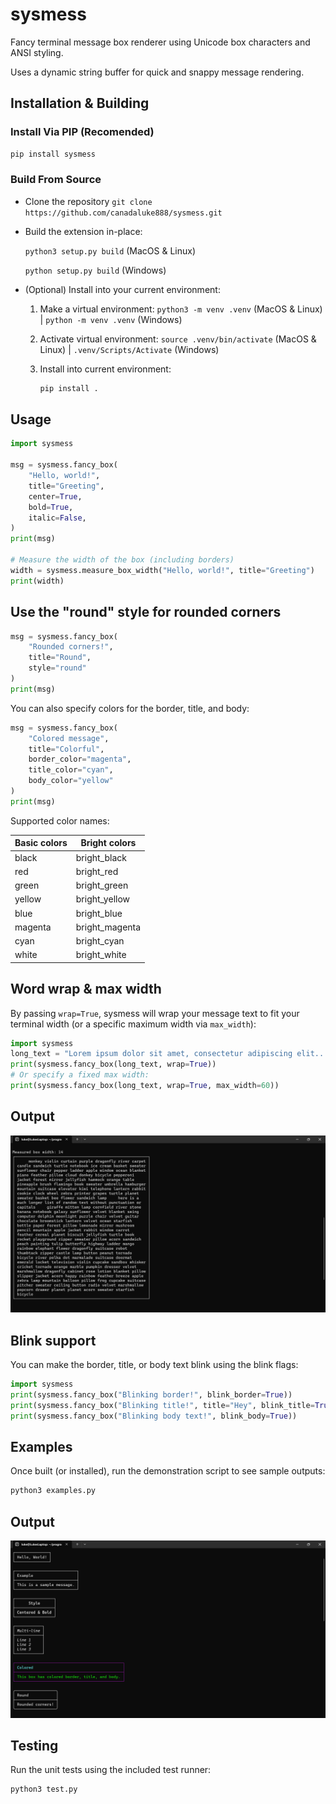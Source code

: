 # sysmess

Fancy terminal message box renderer using Unicode box characters and ANSI styling.

Uses a dynamic string buffer for quick and snappy message rendering.

## Installation & Building

  ### Install Via PIP (Recomended)
  ```bash
  pip install sysmess
  ```

  ### Build From Source
  - Clone the repository `git clone https://github.com/canadaluke888/sysmess.git`

  - Build the extension in-place:

    `python3 setup.py build` (MacOS & Linux)

    `python setup.py build` (Windows)

    

  - (Optional) Install into your current environment:
  
    1. Make a virtual environment: `python3 -m venv .venv` (MacOS & Linux) | `python -m venv .venv` (Windows)

    2. Activate virtual environment: `source .venv/bin/activate` (MacOS & Linux) | `.venv/Scripts/Activate` (Windows)

    3. Install into current environment:

        ```bash
        pip install .
        ```

## Usage

```python
import sysmess

msg = sysmess.fancy_box(
    "Hello, world!",
    title="Greeting",
    center=True,
    bold=True,
    italic=False,
)
print(msg)

# Measure the width of the box (including borders)
width = sysmess.measure_box_width("Hello, world!", title="Greeting")
print(width)
```

## Use the "round" style for rounded corners
```python
msg = sysmess.fancy_box(
    "Rounded corners!",
    title="Round",
    style="round"
)
print(msg)
```

You can also specify colors for the border, title, and body:

```python
msg = sysmess.fancy_box(
    "Colored message",
    title="Colorful",
    border_color="magenta",
    title_color="cyan",
    body_color="yellow"
)
print(msg)
```

Supported color names:

| Basic colors | Bright colors |
| ------------ | ------------- |
| black        | bright_black  |
| red          | bright_red    |
| green        | bright_green  |
| yellow       | bright_yellow |
| blue         | bright_blue   |
| magenta      | bright_magenta|
| cyan         | bright_cyan   |
| white        | bright_white  |

## Word wrap & max width

By passing `wrap=True`, sysmess will wrap your message text to fit your terminal width (or a specific maximum width via `max_width`):

```python
import sysmess
long_text = "Lorem ipsum dolor sit amet, consectetur adipiscing elit..."
print(sysmess.fancy_box(long_text, wrap=True))
# Or specify a fixed max width:
print(sysmess.fancy_box(long_text, wrap=True, max_width=60))
```

## Output

![sysmess_demo](assets/test_output_word_wrap.png)

## Blink support

You can make the border, title, or body text blink using the blink flags:

```python
import sysmess
print(sysmess.fancy_box("Blinking border!", blink_border=True))
print(sysmess.fancy_box("Blinking title!", title="Hey", blink_title=True))
print(sysmess.fancy_box("Blinking body text!", blink_body=True))
```

## Examples

Once built (or installed), run the demonstration script to see sample outputs:

```bash
python3 examples.py
```

## Output

![sysmes_demo](assets/test_output_basic_boxes.png)

## Testing

Run the unit tests using the included test runner:

```bash
python3 test.py
```
